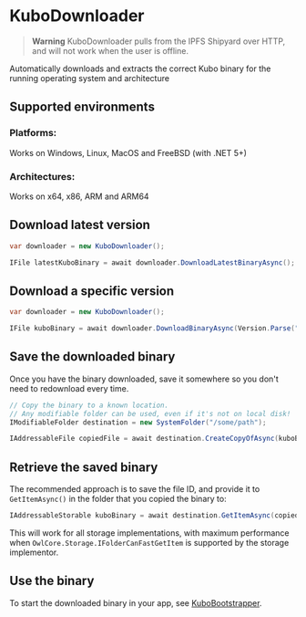 # KuboDownloader

> **Warning**
> KuboDownloader pulls from the IPFS Shipyard over HTTP, and will not work when the user is offline.

Automatically downloads and extracts the correct Kubo binary for the running operating system and architecture

## Supported environments

### Platforms:

Works on Windows, Linux, MacOS and FreeBSD (with .NET 5+)

### Architectures:

Works on x64, x86, ARM and ARM64

## Download latest version
```cs
var downloader = new KuboDownloader();

IFile latestKuboBinary = await downloader.DownloadLatestBinaryAsync();
```
 
## Download a specific version
```cs
var downloader = new KuboDownloader();

IFile kuboBinary = await downloader.DownloadBinaryAsync(Version.Parse("0.15.0"));
```

## Save the downloaded binary
Once you have the binary downloaded, save it somewhere so you don't need to redownload every time.

```cs
// Copy the binary to a known location.
// Any modifiable folder can be used, even if it's not on local disk!
IModifiableFolder destination = new SystemFolder("/some/path");

IAddressableFile copiedFile = await destination.CreateCopyOfAsync(kuboBinary);
```

## Retrieve the saved binary
The recommended approach is to save the file ID, and provide it to `GetItemAsync()` in the folder that you copied the binary to:

```cs
IAddressableStorable kuboBinary = await destination.GetItemAsync(copiedFileId);
```
This will work for all storage implementations, with maximum performance when `OwlCore.Storage.IFolderCanFastGetItem` is supported by the storage implementor.


## Use the binary

To start the downloaded binary in your app, see [KuboBootstrapper](KuboBootstrapper.md).
